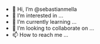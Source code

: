 - 👋 Hi, I’m @sebastianmella
- 👀 I’m interested in ...
- 🌱 I’m currently learning ...
- 💞️ I’m looking to collaborate on ...
- 📫 How to reach me ...

<!---
sebastianmella/sebastianmella is a ✨ special ✨ repository because its `README.md` (this file) appears on your GitHub profile.
You can click the Preview link to take a look at your changes.
--->
